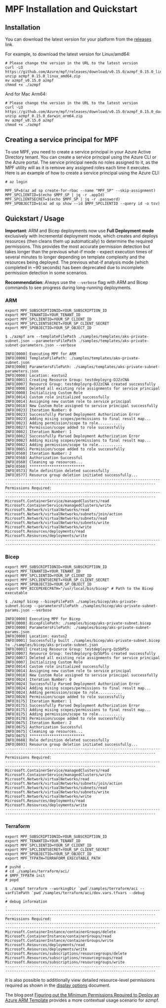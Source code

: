 # MPF Installation and Quickstart

## Installation

You can download the latest version for your platform from the [releases](https://github.com/Azure/mpf/releases) link.

For example, to download the latest version for Linux/amd64:

```shell
# Please change the version in the URL to the latest version
curl -LO https://github.com/Azure/mpf/releases/download/v0.15.0/azmpf_0.15.0_linux_amd64.zip
unzip azmpf_0.15.0_linux_amd64.zip
mv azmpf_v0.15.0 azmpf
chmod +x ./azmpf
```

And for Mac Arm64:
  
```shell
# Please change the version in the URL to the latest version
curl -LO https://github.com/Azure/mpf/releases/download/v0.15.0/azmpf_0.15.0_darwin_arm64.zip
unzip azmpf_0.15.0_darwin_arm64.zip
mv azmpf_v0.15.0 azmpf
chmod +x ./azmpf
```

## Creating a service principal for MPF

To use MPF, you need to create a service principal in your Azure Active Directory tenant. You can create a service principal using the Azure CLI or the Azure portal. The service principal needs no roles assigned to it, as the MPF utility will as it is remove any assigned roles each time it executes.
Here is an example of how to create a service principal using the Azure CLI:

```shell
# az login

MPF_SP=$(az ad sp create-for-rbac --name "MPF_SP" --skip-assignment)
MPF_SPCLIENTID=$(echo $MPF_SP | jq -r .appId)
MPF_SPCLIENTSECRET=$(echo $MPF_SP | jq -r .password)
MPF_SPOBJECTID=$(az ad sp show --id $MPF_SPCLIENTID --query id -o tsv)
```

## Quickstart / Usage

**Important**: ARM and Bicep deployments now use **Full Deployment mode** exclusively with Incremental deployment mode, which creates and deploys resources (then cleans them up automatically) to determine the required permissions. This provides the most accurate permission detection but takes longer than the previous what-if mode - expect execution times of several minutes to longer depending on template complexity and the resources being deployed. The previous what-if analysis mode (which completed in ~90 seconds) has been deprecated due to incomplete permission detection in some scenarios.

**Recommendation**: Always use the `--verbose` flag with ARM and Bicep commands to see progress during long-running deployments.

### ARM

```shell
export MPF_SUBSCRIPTIONID=YOUR_SUBSCRIPTION_ID
export MPF_TENANTID=YOUR_TENANT_ID
export MPF_SPCLIENTID=YOUR_SP_CLIENT_ID
export MPF_SPCLIENTSECRET=YOUR_SP_CLIENT_SECRET
export MPF_SPOBJECTID=YOUR_SP_OBJECT_ID

$ ./azmpf arm --templateFilePath ./samples/templates/aks-private-subnet.json --parametersFilePath ./samples/templates/aks-private-subnet-parameters.json --verbose

INFO[0000] Executing MPF for ARM                        
INFO[0000] TemplateFilePath: ./samples/templates/aks-private-subnet.json 
INFO[0000] ParametersFilePath: ./samples/templates/aks-private-subnet-parameters.json 
INFO[0000] Location: eastus2                            
INFO[0001] Creating Resource Group: testdeployrg-OJ2zCNA  
INFO[0007] Resource Group: testdeployrg-OJ2zCNA created successfully  
INFO[0008] Deleted all existing role assignments for service principal  
INFO[0008] Initializing Custom Role                     
INFO[0014] Custom role initialized successfully         
INFO[0014] Assigning new custom role to service principal 
INFO[0018] New Custom Role assigned to service principal successfully 
INFO[0023] Iteration Number: 0                          
INFO[0023] Successfully Parsed Deployment Authorization Error 
INFO[0023] Adding mising scopes/permissions to final result map... 
INFO[0023] Adding permission/scope to role...........   
INFO[0027] Permission/scope added to role successfully  
INFO[0082] Iteration Number: 1                          
INFO[0082] Successfully Parsed Deployment Authorization Error 
INFO[0082] Adding mising scopes/permissions to final result map... 
INFO[0082] Adding permission/scope to role...........   
INFO[0085] Permission/scope added to role successfully  
INFO[0560] Iteration Number: 2                          
INFO[0560] Authorization Successful                     
INFO[0560] Cleaning up resources...                     
INFO[0560] *************************                    
INFO[0573] Role definition deleted successfully         
INFO[0577] Resource group deletion initiated successfully... 
------------------------------------------------------------------------------------------------------------------------------------------
Permissions Required:
------------------------------------------------------------------------------------------------------------------------------------------
Microsoft.ContainerService/managedClusters/read
Microsoft.ContainerService/managedClusters/write
Microsoft.Network/virtualNetworks/read
Microsoft.Network/virtualNetworks/subnets/join/action
Microsoft.Network/virtualNetworks/subnets/read
Microsoft.Network/virtualNetworks/subnets/write
Microsoft.Network/virtualNetworks/write
Microsoft.Resources/deployments/read
Microsoft.Resources/deployments/write
------------------------------------------------------------------------------------------------------------------------------------------

```

### Bicep

```shell
export MPF_SUBSCRIPTIONID=YOUR_SUBSCRIPTION_ID
export MPF_TENANTID=YOUR_TENANT_ID
export MPF_SPCLIENTID=YOUR_SP_CLIENT_ID
export MPF_SPCLIENTSECRET=YOUR_SP_CLIENT_SECRET
export MPF_SPOBJECTID=YOUR_SP_OBJECT_ID
export MPF_BICEPEXECPATH="/usr/local/bin/bicep" # Path to the Bicep executable

$ ./azmpf bicep --bicepFilePath ./samples/bicep/aks-private-subnet.bicep --parametersFilePath ./samples/bicep/aks-private-subnet-params.json --verbose

INFO[0000] Executing MPF for Bicep                      
INFO[0000] BicepFilePath: ./samples/bicep/aks-private-subnet.bicep 
INFO[0000] ParametersFilePath: ./samples/bicep/aks-private-subnet-params.json 
INFO[0000] Location: eastus2                            
INFO[0001] Successfully built ./samples/bicep/aks-private-subnet.bicep to ./samples/bicep/aks-private-subnet.json 
INFO[0001] Creating Resource Group: testdeployrg-Qz5bP5s  
INFO[0007] Resource Group: testdeployrg-Qz5bP5s created successfully  
INFO[0007] Deleted all existing role assignments for service principal  
INFO[0007] Initializing Custom Role                     
INFO[0014] Custom role initialized successfully         
INFO[0014] Assigning new custom role to service principal 
INFO[0018] New Custom Role assigned to service principal successfully 
INFO[0024] Iteration Number: 0                          
INFO[0024] Successfully Parsed Deployment Authorization Error 
INFO[0024] Adding mising scopes/permissions to final result map... 
INFO[0024] Adding permission/scope to role...........   
INFO[0028] Permission/scope added to role successfully  
INFO[0175] Iteration Number: 1                          
INFO[0175] Successfully Parsed Deployment Authorization Error 
INFO[0175] Adding mising scopes/permissions to final result map... 
INFO[0175] Adding permission/scope to role...........   
INFO[0178] Permission/scope added to role successfully  
INFO[0675] Iteration Number: 2                          
INFO[0675] Authorization Successful                     
INFO[0675] Cleaning up resources...                     
INFO[0675] *************************                    
INFO[0688] Role definition deleted successfully         
INFO[0693] Resource group deletion initiated successfully... 
------------------------------------------------------------------------------------------------------------------------------------------
Permissions Required:
------------------------------------------------------------------------------------------------------------------------------------------
Microsoft.ContainerService/managedClusters/read
Microsoft.ContainerService/managedClusters/write
Microsoft.Network/virtualNetworks/read
Microsoft.Network/virtualNetworks/subnets/join/action
Microsoft.Network/virtualNetworks/subnets/read
Microsoft.Network/virtualNetworks/subnets/write
Microsoft.Network/virtualNetworks/write
Microsoft.Resources/deployments/read
Microsoft.Resources/deployments/write
------------------------------------------------------------------------------------------------------------------------------------------

```

### Terraform

```shell
export MPF_SUBSCRIPTIONID=YOUR_SUBSCRIPTION_ID
export MPF_TENANTID=YOUR_TENANT_ID
export MPF_SPCLIENTID=YOUR_SP_CLIENT_ID
export MPF_SPCLIENTSECRET=YOUR_SP_CLIENT_SECRET
export MPF_SPOBJECTID=YOUR_SP_OBJECT_ID
export MPF_TFPATH=TERRAFORM_EXECUTABLE_PATH

# pushd .
# cd ./samples/terraform/aci/
# $MPF_TFPATH init
# popd

$ ./azmpf terraform --workingDir `pwd`/samples/terraform/aci --varFilePath `pwd`/samples/terraform/aci/dev.vars.tfvars --debug
.
# debug information
.
------------------------------------------------------------------------------------------------------------------------------------------
Permissions Required:
------------------------------------------------------------------------------------------------------------------------------------------
Microsoft.ContainerInstance/containerGroups/delete
Microsoft.ContainerInstance/containerGroups/read
Microsoft.ContainerInstance/containerGroups/write
Microsoft.Resources/deployments/read
Microsoft.Resources/deployments/write
Microsoft.Resources/subscriptions/resourcegroups/delete
Microsoft.Resources/subscriptions/resourcegroups/read
Microsoft.Resources/subscriptions/resourcegroups/write
------------------------------------------------------------------------------------------------------------------------------------------

```

It is also possible to additionally view detailed resource-level permissions required as shown in the [display options](./display-options.MD) document.

The blog post [Figuring out the Minimum Permissions Required to Deploy an Azure ARM Template](https://medium.com/microsoftazure/figuring-out-the-minimum-permissions-required-to-deploy-an-azure-arm-template-d1c1e74092fa) provides a more contextual usage scenario for azmpf.
